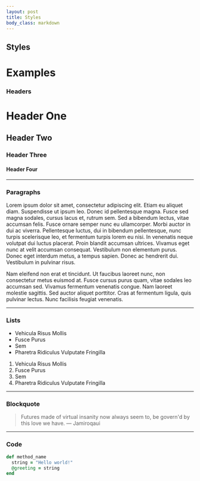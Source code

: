 ```yaml
---
layout: post
title: Styles
body_class: markdown
---
```


## Styles
# Examples

### Headers
# Header One
## Header Two
### Header Three
#### Header Four

* * *

### Paragraphs
Lorem ipsum dolor sit amet, consectetur adipiscing elit. Etiam eu aliquet diam. Suspendisse ut ipsum leo. Donec id pellentesque magna. Fusce sed magna sodales, cursus lacus et, rutrum sem. Sed a bibendum lectus, vitae accumsan felis. Fusce ornare semper nunc eu ullamcorper. Morbi auctor in dui ac viverra. Pellentesque luctus, dui in bibendum pellentesque, nunc turpis scelerisque leo, et fermentum turpis lorem eu nisi. In venenatis neque volutpat dui luctus placerat. Proin blandit accumsan ultrices. Vivamus eget nunc at velit accumsan consequat. Vestibulum non elementum purus. Donec eget interdum metus, a tempus sapien. Donec ac hendrerit dui. Vestibulum in pulvinar risus.

Nam eleifend non erat et tincidunt. Ut faucibus laoreet nunc, non consectetur metus euismod at. Fusce cursus purus quam, vitae sodales leo accumsan sed. Vivamus fermentum venenatis congue. Nam laoreet molestie sagittis. Sed auctor aliquet porttitor. Cras at fermentum ligula, quis pulvinar lectus. Nunc facilisis feugiat venenatis.

* * *

### Lists
- Vehicula Risus Mollis
- Fusce Purus
- Sem
- Pharetra Ridiculus Vulputate Fringilla

1. Vehicula Risus Mollis
2. Fusce Purus
3. Sem
4. Pharetra Ridiculus Vulputate Fringilla

* * *

### Blockquote
> Futures made of virtual insanity now always seem to, be govern'd by this love we have.
> — Jamiroqaui

* * *

### Code
````ruby
def method_name
  string = "Hello world!"
  @greeting = string
end
````
